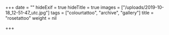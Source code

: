 +++
date = ""
hideExif = true
hideTitle = true
images = ["/uploads/2019-10-18_12-51-47_utc.jpg"]
tags = ["colourtattoo", "archive", "gallery"]
title = "rosetattoo"
weight = nil

+++
